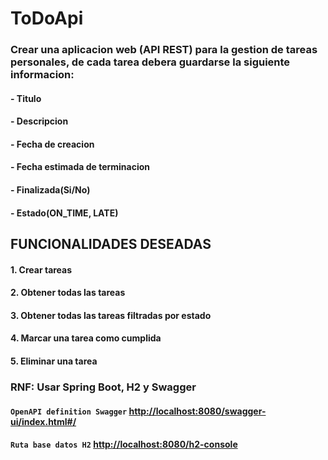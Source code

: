 # ToDoApi 
### Crear una aplicacion web (API REST) para la gestion de tareas personales, de cada tarea debera guardarse la siguiente informacion:

#### - Titulo
#### - Descripcion
#### - Fecha de creacion
#### - Fecha estimada de terminacion
#### - Finalizada(Si/No)
#### - Estado(ON_TIME, LATE) 

## FUNCIONALIDADES DESEADAS
#### 1. Crear tareas
#### 2. Obtener todas las tareas
#### 3. Obtener todas las tareas filtradas por estado
#### 4. Marcar una tarea como cumplida
#### 5. Eliminar una tarea

### RNF: Usar Spring Boot, H2 y Swagger



#### `OpenAPI definition Swagger` <http://localhost:8080/swagger-ui/index.html#/>


#### `Ruta base datos H2` <http://localhost:8080/h2-console>
